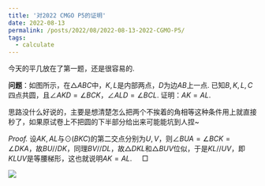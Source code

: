```yaml
---
title: '对2022 CMGO P5的证明'
date: 2022-08-13
permalink: /posts/2022/08/2022-08-13-2022-CGMO-P5/
tags:
  - calculate
---
```


今天的平几放在了第一题，还是很容易的.

**问题**：如图所示，在$\triangle ABC$中，$K,L$是内部两点，$D$为边$AB$上一点. 已知$B,K,L,C$四点共圆，且$\angle AKD=\angle BCK$，$\angle ALD=\angle BCL$. 证明：$AK=AL$.

思路没什么好说的，主要是想清楚怎么把两个不挨着的角相等这种条件用上就直接秒了，如果原试卷上不把圆的下半部分给出来可能能坑到人捏~

*Proof.* 设$AK,AL$与$\odot(BKC)$的第二交点分别为$U,V$，则$\angle BUA=\angle BCK=\angle DKA$，故$BU//DK$，同理$BV//DL$，故$\triangle DKL$和$\triangle BUV$位似，于是$KL//UV$，即$KLUV$是等腰梯形，这也就说明$AK=AL$. $\quad\Box$

<img src="https://llddeddym.github.io/images/2022-08-13.png"/>